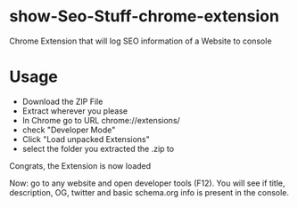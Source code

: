 # show-Seo-Stuff-chrome-extension
Chrome Extension that will log SEO information of a Website to console

# Usage
- Download the ZIP File
- Extract wherever you please
- In Chrome go to URL chrome://extensions/
- check "Developer Mode"
- Click "Load unpacked Extensions"
- select the folder you extracted the .zip to

Congrats, the Extension is now loaded

Now: go to any website and open developer tools (F12). 
You will see if title, description, OG, twitter and basic schema.org info is present in the console.
